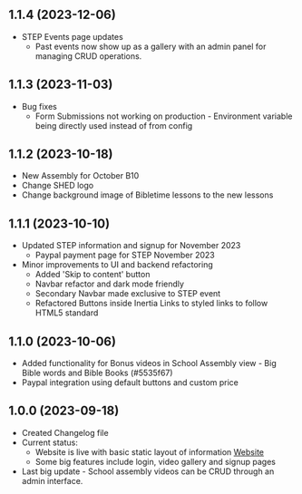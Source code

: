 ## 1.1.4 (2023-12-06)
- STEP Events page updates
  - Past events now show up as a gallery with an admin panel for managing CRUD operations.

## 1.1.3 (2023-11-03)
- Bug fixes
  - Form Submissions not working on production - Environment variable being directly used instead of from config

## 1.1.2 (2023-10-18)
- New Assembly for October B10
- Change SHED logo
- Change background image of Bibletime lessons to the new lessons

## 1.1.1 (2023-10-10)
- Updated STEP information and signup for November 2023
  - Paypal payment page for STEP November 2023
- Minor improvements to UI and backend refactoring
  - Added 'Skip to content' button
  - Navbar refactor and dark mode friendly
  - Secondary Navbar made exclusive to STEP event
  - Refactored Buttons inside Inertia Links to styled links to follow HTML5 standard

## 1.1.0 (2023-10-06)

- Added functionality for Bonus videos in School Assembly view - Big Bible words and Bible Books (#5535f67)
- Paypal integration using default buttons and custom price

## 1.0.0 (2023-09-18)

- Created Changelog file
- Current status:
  - Website is live with basic static layout of information [Website](https://www.postalbibleschool.ie)
  - Some big features include login, video gallery and signup pages
- Last big update - School assembly videos can be CRUD through an admin interface.